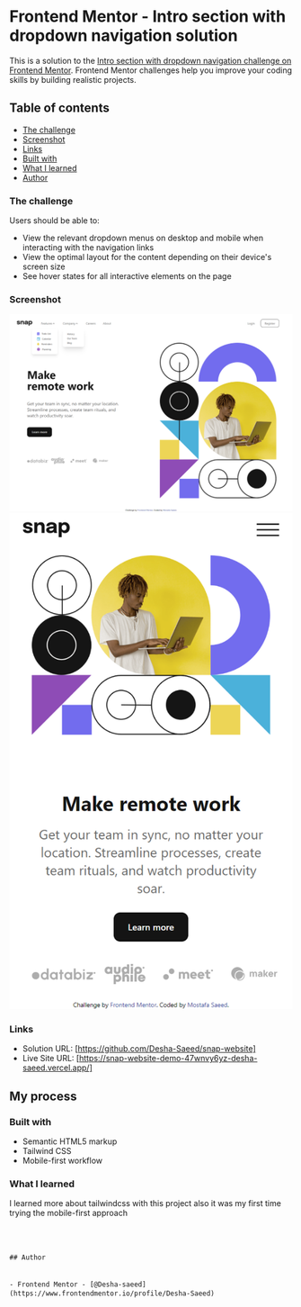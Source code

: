 # Frontend Mentor - Intro section with dropdown navigation solution

This is a solution to the [Intro section with dropdown navigation challenge on Frontend Mentor](https://www.frontendmentor.io/challenges/intro-section-with-dropdown-navigation-ryaPetHE5). Frontend Mentor challenges help you improve your coding skills by building realistic projects. 

## Table of contents

  - [The challenge](#the-challenge)
  - [Screenshot](#screenshot)
  - [Links](#links)
  - [Built with](#built-with)
  - [What I learned](#what-i-learned)
  - [Author](#author)



### The challenge

Users should be able to:

- View the relevant dropdown menus on desktop and mobile when interacting with the navigation links
- View the optimal layout for the content depending on their device's screen size
- See hover states for all interactive elements on the page

### Screenshot

![desktop](./solution/Dekstop-solution.png)
![mobile](./solution//mobile-solution.png)


### Links

- Solution URL: [https://github.com/Desha-Saeed/snap-website]
- Live Site URL: [https://snap-website-demo-47wnvy6yz-desha-saeed.vercel.app/]

## My process

### Built with

- Semantic HTML5 markup
- Tailwind CSS
- Mobile-first workflow



### What I learned

I learned more about tailwindcss with this project also it was my first time trying the mobile-first approach
```



## Author


- Frontend Mentor - [@Desha-saeed](https://www.frontendmentor.io/profile/Desha-Saeed)


